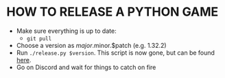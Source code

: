 # HOW TO RELEASE A PYTHON GAME

- Make sure everything is up to date:
    - `git pull`
- Choose a version as $major.$minor.$patch (e.g. 1.32.2)
- Run `./release.py $version`. This script is now gone, but can be found
  [here](https://github.com/battlecode/battlehack20/blob/master/release.py).
- Go on Discord and wait for things to catch on fire
